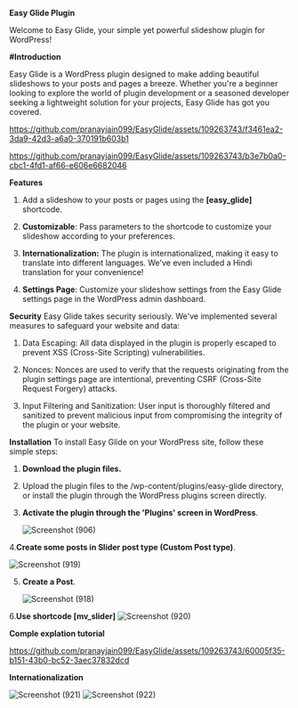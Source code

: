 **Easy Glide Plugin**

Welcome to Easy Glide, your simple yet powerful slideshow plugin for WordPress!

**#Introduction**

Easy Glide is a WordPress plugin designed to make adding beautiful slideshows to your posts and pages a breeze. Whether you're a beginner looking to explore the world of plugin development or a seasoned developer seeking a lightweight solution for your projects, Easy Glide has got you covered.



https://github.com/pranayjain099/EasyGlide/assets/109263743/f3461ea2-3da9-42d3-a6a0-370191b603b1


https://github.com/pranayjain099/EasyGlide/assets/109263743/b3e7b0a0-cbc1-4fd1-af66-e606e6682046


**Features**

1. Add a slideshow to your posts or pages using the **[easy_glide]** shortcode.
   
2. **Customizable**: Pass parameters to the shortcode to customize your slideshow according to your preferences.
   
3. **Internationalization:** The plugin is internationalized, making it easy to translate into different languages. We've even included a Hindi translation for your convenience!
   
4. **Settings Page**:  Customize your slideshow settings from the Easy Glide settings page in the WordPress admin dashboard.

**Security**
Easy Glide takes security seriously. We've implemented several measures to safeguard your website and data:

  1. Data Escaping: All data displayed in the plugin is properly escaped to prevent XSS (Cross-Site Scripting) vulnerabilities.
     
  2. Nonces: Nonces are used to verify that the requests originating from the plugin settings page are intentional, preventing CSRF (Cross-Site Request Forgery) attacks.
     
  3. Input Filtering and Sanitization: User input is thoroughly filtered and sanitized to prevent malicious input from compromising the integrity of the plugin or your website.

**Installation**
To install Easy Glide on your WordPress site, follow these simple steps:

1. **Download the plugin files.**
   
2. Upload the plugin files to the /wp-content/plugins/easy-glide directory, or install the plugin through the WordPress plugins screen directly.
   
3. **Activate the plugin through the 'Plugins' screen in WordPress**.
   

   ![Screenshot (906)](https://github.com/pranayjain099/EasyGlide/assets/109263743/66151072-a6c5-4370-bbdc-b3f898479ed7)
   

4.**Create some posts in Slider post type (Custom Post type)**.


![Screenshot (919)](https://github.com/pranayjain099/EasyGlide/assets/109263743/a46031a2-558d-4aa7-8bfa-710561a912e7)


5. **Create a Post**.
   
   ![Screenshot (918)](https://github.com/pranayjain099/EasyGlide/assets/109263743/666d7e06-4014-448d-b96a-bc189a8a3617)


6.**Use shortcode [mv_slider]**
![Screenshot (920)](https://github.com/pranayjain099/EasyGlide/assets/109263743/7704a8bc-ee8d-4e1f-9fc7-6e611944bb93)


**Comple explation tutorial**


https://github.com/pranayjain099/EasyGlide/assets/109263743/60005f35-b151-43b0-bc52-3aec37832dcd


**Internationalization**


![Screenshot (921)](https://github.com/pranayjain099/EasyGlide/assets/109263743/521be52b-29bc-4eef-817a-67801a0bb7f9)
![Screenshot (922)](https://github.com/pranayjain099/EasyGlide/assets/109263743/063e5a4c-f407-41e6-b069-179f1dde5964)


